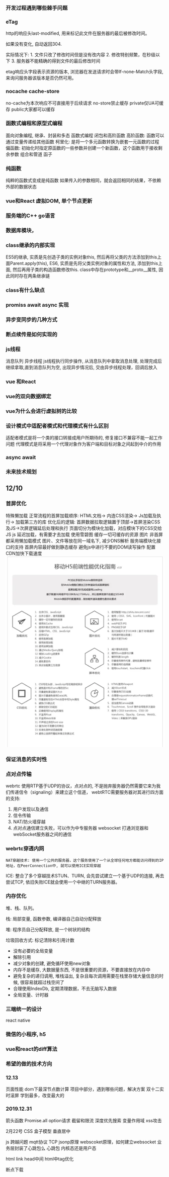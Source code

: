 ### 开发过程遇到哪些棘手问题
### eTag
  http的响应头last-modified, 用来标记此文件在服务器的最后被修改时间。

  如果没有变化, 自动返回304.

  实际情况下:
    1. 文件只改了修改时间但是没有改内容
    2. 修改特别频繁，在秒级以下
    3. 服务器不能精确的得到文件的最后修改时间

  etag响应头字段表示资源的版本, 浏览器在发送请求时会带If-none-Match头字段, 来询问服务器该版本是否仍然可用。


### nocache cache-store
  no-cache为本次响应不可直接用于后续请求
  no-store禁止缓存
  private仅UA可缓存
  public大家都可以缓存

### 函数式编程和原型式编程
  面向对象编程, 继承、封装和多态
  函数式编程
    闭包和高阶函数
      高阶函数: 函数可以通过变量传递给其他函数
    柯里化: 是将一个多元函数转换为嵌套一元函数的过程
    偏函数: 初始化时指定原函数的一些参数并创建一个新函数，这个函数用于接收剩余参数
    组合和管道
    函子

### 纯函数
 纯粹的函数式变成是纯函数 如果传入的参数相同，就会返回相同的结果，不依赖外部的数据状态
### vue和React 虚拟DOM, 单个节点更新
### 服务端的C++ go语言
### 数据库模块，
### class继承的内部实现
  ES5的继承, 实质是先创造子类的实例对象this, 然后再将父类的方法添加到this上面Parent.apply(this),
  ES6, 实质是先将父类实例对象的属性和方法, 添加到this上面, 然后再用子类的构造函数修改this.
  class中存在prototype和__proto__属性, 因此同时存在两条继承链
### class有什么缺点
### promiss await async 实现
### 异步变同步的几种方式
### 断点续传是如何实现的

### js线程
  消息队列
  异步线程
  js线程执行同步操作, 从消息队列中拿取消息处理, 处理完成后继续拿取,直到消息队列为空, 出现异步情况后, 交由异步线程处理，回调后放入

### vue 和React

### vue的双向数据绑定

### vue为什么会进行虚拟树的比较

### 设计模式中适配者模式和代理模式有什么区别
  适配者模式是将一个类的接口转接成用户所期待的, 修复接口不兼容不能一起工作问题
  代理模式是将采用一个代理对象作为客户端和目标对象之间起到中介的作用

### async await
### 未来技术规划

## 12/10

### 首屏优化
  特殊懒加载
  正常流程的首屏加载顺序: HTML文档-> 内连CSS渲染-> Js加载及执行-> 加载第三方的库
  优化后的逻辑: 首屏数据拉取逻辑置于顶部->首屏渲染CSS及JS->次屏逻辑延后处理和执行
  页面切分为模块化加载，对应模块下的CSS交给JS
  js 延迟加载，有需要才去加载
  使用雪碧图
  缓存一切可缓存的资源
  图片 非首屏都采用懒加载模式
  图片、文件等放在同一域名下, 减少DNS解析
  服务端模块化接口的支持
  首屏内容最好做到静态缓存
  避免js中进行不要的DOM读写操作
  配置CDN加快下载速度
  ![shouping](./基础篇/img/6.webp)

### 保证消息的实时性
### 点对点传输
  webrtc 使用RTP基于UDP的协议，点对点的, 不是抛弃服务器仍然需要它来为我们传递信令（signaling）来建立这个信道， webtRTC需要服务器对其进行四方面的支持:
  1. 用户发现以及通信
  2. 信令传输
  3. NAT/防火墙穿越
  4. 点对点通信建立失败，可以作为中专服务器
  websocket 打通浏览器和webSocket服务器之间的通信

### webrtc穿透内网
 `NAT穿越技术: 使用一个公共的服务器，这个服务使用了一个从全球任何地方都能访问得到的IP地址，在PeerConnection中, 就可以使用ICE实现穿越`

  ICE: 整合了多个穿越技术STUN、TURN, 会先尝试建立一个基于UDP的连接, 再去尝试TCP, 依旧失败ICE就会使用一个中继的TURN服务器。
### 内存优化
  堆、栈、队列。

  栈: 局部变量, 函数参数, 编译器自己自动分配释放

  堆: 程序员自己分配释放, 是一个树状的结构

  垃圾回收方式: 标记清除和引用计数

  * 没有必要的全局变量
  * 解除引用
  * 减少对象的创建, 避免循环使用new对象
  * 内存不是缓存, 大数据量东西, 不是很重要的资源，不要直接放在内存中
  * 避免复杂的递归调用, 堆栈溢出, 复杂且每次调用需要在栈里存储大量信息的时候, 很容易就超过栈空间了
  * 合理使用IndexDb, 定期清理数据，不去无脑写入数据
  * 全局变量、计时器

### 三端统一的设计
  react native

### 微信的小程序, h5

### vue和react的diff算法

### 希望的做的技术方向


### 12.13
页面性能
 dom下最深节点数计算
 项目中部分，遇到哪些问题，解决方案
 双十二实时滚屏
 学到最多，改变最大的

 ### 2019.12.31
 箭头函数
 Promise.all
 option请求
 截留和限流
 深度优先搜索
 变量作用域
 xss攻击


2月22号
CSS
  盒子模型
  垂直居中

js
  跨越问题
  mqtt协议
  TCP
  jsonp原理
  webscoket原理，如何建立websocket
  业务层封装了心跳包么
  心跳包
  内核态还是用户态


html
  link head中间
  html中tag优化

断点下载